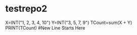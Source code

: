 # testrepo2
X=INT("1, 2, 3, 4, 10")
Y=INT("3, 5, 7, 9")
TCount=sum(X + Y)
PRINT(TCount)
#New Line Starts Here
